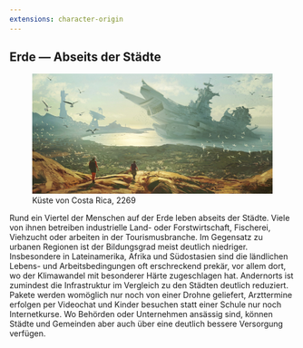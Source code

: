 ```yaml
---
extensions: character-origin
---
```


## Erde — Abseits der Städte

<figure><img src="/books/basic-rules/appendix-character-origin/earth-rural/earth-rural.png" alt="TODO"><figcaption>Küste von Costa Rica, 2269</figcaption></figure>

Rund ein Viertel der Menschen auf der Erde leben abseits der Städte. Viele von ihnen betreiben industrielle Land- oder Forstwirtschaft, Fischerei, Viehzucht oder arbeiten in der Tourismusbranche. Im Gegensatz zu urbanen Regionen ist der Bildungsgrad meist deutlich niedriger. Insbesondere in Lateinamerika, Afrika und Südostasien sind die ländlichen Lebens- und Arbeitsbedingungen oft erschreckend prekär, vor allem dort, wo der Klimawandel mit besonderer Härte zugeschlagen hat. Andernorts ist zumindest die Infrastruktur im Vergleich zu den Städten deutlich reduziert. Pakete werden womöglich nur noch von einer Drohne geliefert, Arzttermine erfolgen per Videochat und Kinder besuchen statt einer Schule nur noch Internetkurse. Wo Behörden oder Unternehmen ansässig sind, können Städte und Gemeinden aber auch über eine deutlich bessere Versorgung verfügen.
